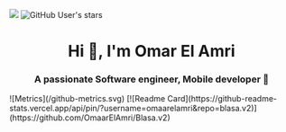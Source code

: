 ![](https://komarev.com/ghpvc/?username=omaarelamri&color=brightgreen&style=plastic)
<img alt="GitHub User's stars" src="https://img.shields.io/github/stars/OMAARELAMRI?style=social">
<h1 align="center">Hi 👋, I'm Omar El Amri</h1>
<h3 align="center">A passionate Software engineer, Mobile developer 📱</h3> 
![Metrics](/github-metrics.svg) 
[![Readme Card](https://github-readme-stats.vercel.app/api/pin/?username=omaarelamri&repo=blasa.v2)](https://github.com/OmaarElAmri/Blasa.v2)
<br>



